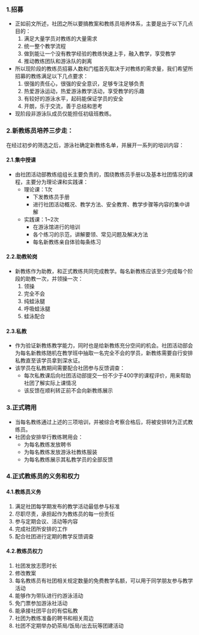 ### 1.招募

* 正如前文所述，社团之所以要搞教案和教练员培养体系，主要是出于以下几点目的：
  1. 满足大量学员对教练的大量需求
  2. 统一整个教学流程
  3. 做到能让一个没有教学经验的教练快速上手，融入教学，享受教学
  4. 推动教练团队和游泳队的剥离
* 所以现阶段的教练员招募人数和门槛首先取决于对教练的需求量，我们希望所招募的教练满足以下几点要求：
  1. 很强的责任心，很强的安全意识，足够专注足够负责
  2. 热爱游泳运动，热爱游泳教学活动，享受教学的乐趣
  3. 有较好的游泳水平，起码能保证学员的安全
  4. 开朗，乐于交流，善于总结和思考
* 现阶段非游泳队成员仅能担任初级班教练。

### 2.新教练员培养三步走：

在经过初步的筛选之后，游泳社确定新教练名单，并展开一系列的培训内容：

#### 2.1.集中授课

* 由社团活动部教练组组长主要负责的，围绕教练员手册以及基本社团情况的课程，主要分为理论课和实践课：
  * 理论课：1次
    * 下发教练员手册
    * 进行社团活动概况、教学方法、安全教育、教学步骤等内容的集中讲解
  * 实践课：1~2次
    * 在游泳馆进行的培训
    * 各个练习的示范，讲解要领、常见问题及解决方法
    * 每名新教练亲自体验每条练习

#### 2.2.助教轮岗

* 新教练作为助教，和正式教练共同完成教学。每名新教练应该至少完成每个阶段的助教一次，并领操一次：
  1. 领操
  2. 完全不会
  3. 纯蛙泳腿
  4. 呼吸蛙泳腿
  5. 蛙泳配合

#### 2.3.私教

* 作为验证新教练教学能力，同时也是给新教练充分空间的机会。社团活动部会为每名新教练随机在教学班中抽取一名完全不会的学员，新教练需要自行安排私教直至该学员拿到深水证。
* 该学员在私教期间需要配合社团参与反馈调查：
  * 每次私教课后向社团活动部提交一份不少于400字的课程评价，用来帮助社团了解实际上课情况
  * 该反馈在顺利转正前不会向新教练展示

### 3.正式聘用 

* 当每名教练通过上述的三项培训，并被综合考察合格后，将被安排转为正式教练员。
* 社团会安排举行教练聘用会：
  * 为每名教练发放聘书
  * 为每名教练发放游泳社教练服装
  * 为每名教练展示其私教学员的全部反馈

### 4.正式教练员的义务和权力

#### 4.1.教练员义务

1. 满足社团每学期发布的教学活动最低参与标准
2. 尽职尽责，承担起作为教练员的每一份责任
3. 参与定期会议、活动等内容
4. 完成社团所安排的工作
5. 配合社团进行定期的教学反馈调查

#### 4.2.教练员权力

1. 社团发放志愿时长
2. 修改教案
3. 每名教练员有社团相关规定数量的免费教学名额，可以用于同学朋友参与教学活动
4. 能够作为带队进行约游泳活动 
5. 免门票参加游泳社活动
6. 能承接社团平台的有偿私教
7. 社团为教练准备的聘书和相关周边
8. 社团不定期举办奶茶局/饭局/出去玩等团建活动